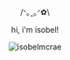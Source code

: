 <p align="center">/ᐠ｡ꞈ｡ᐟ✿\ </p>
<p align="center">hi, i'm isobel!</p>
<p align="center"><img src="https://komarev.com/ghpvc/?username=isobelmcrae&label=Profile%20views&color=0e75b6&style=flat" alt="isobelmcrae" /></p>



